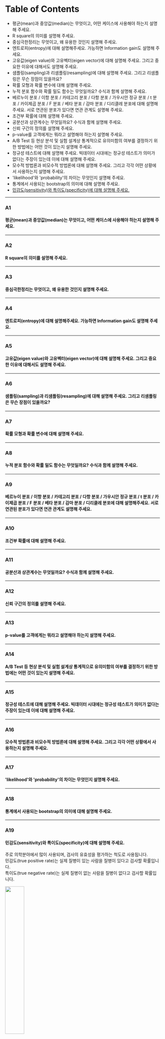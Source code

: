 # Table of Contents
* 평균(mean)과 중앙값(median)는 무엇이고, 어떤 케이스에 사용해야 하는지 설명해 주세요.
* R square의 의미를 설명해 주세요.
* 중심극한정리는 무엇이고, 왜 유용한 것인지 설명해 주세요.
* 엔트로피(entropy)에 대해 설명해주세요. 가능하면 Information gain도 설명해 주세요.
* 고유값(eigen value)와 고유벡터(eigen vector)에 대해 설명해 주세요. 그리고 중요한 이유에 대해서도 설명해 주세요.
* 샘플링(sampling)과 리샘플링(resampling)에 대해 설명해 주세요. 그리고 리샘플링은 무슨 장점이 있을까요?
* 확률 모형과 확률 변수에 대해 설명해 주세요.
* 누적 분포 함수와 확률 밀도 함수는 무엇일까요? 수식과 함께 설명해 주세요.
* 베르누이 분포 / 이항 분포 / 카테고리 분포 / 다항 분포 / 가우시안 정규 분포 / t 분포 / 카이제곱 분포 / F 분포 / 베타 분포 / 감마 분포 / 디리클레 분포에 대해 설명해주세요. 서로 연관된 분포가 있다면 연관 관계도 설명해 주세요.
* 조건부 확률에 대해 설명해 주세요.
* 공분산과 상관계수는 무엇일까요? 수식과 함께 설명해 주세요.
* 신뢰 구간의 정의를 설명해 주세요.
* p-value를 고객에게는 뭐라고 설명해야 하는지 설명해 주세요.
* A/B Test 등 현상 분석 및 실험 설계상 통계적으로 유의미함의 여부를 결정하기 위한 방법에는 어떤 것이 있는지 설명해 주세요.
* 정규성 테스트에 대해 설명해 주세요. 빅데이터 시대에는 정규성 테스트가 의미가 없다는 주장이 있는데 이에 대해 설명해 주세요.
* 모수적 방법론과 비모수적 방법론에 대해 설명해 주세요. 그리고 각각 어떤 상황에서 사용하는지 설명해 주세요.
* 'likelihood'와 'probability'의 차이는 무엇인지 설명해 주세요.
* 통계에서 사용되는 bootstrap의 의미에 대해 설명해 주세요.
* [민감도(sensitivity)와 특이도(specificity)에 대해 설명해 주세요.](A19)

---

### A1
#### 평균(mean)과 중앙값(median)는 무엇이고, 어떤 케이스에 사용해야 하는지 설명해 주세요.

---

### A2
#### R square의 의미를 설명해 주세요.

---

### A3
#### 중심극한정리는 무엇이고, 왜 유용한 것인지 설명해 주세요.

---

### A4
#### 엔트로피(entropy)에 대해 설명해주세요. 가능하면 Information gain도 설명해 주세요.

---

### A5
#### 고유값(eigen value)와 고유벡터(eigen vector)에 대해 설명해 주세요. 그리고 중요한 이유에 대해서도 설명해 주세요.

---

### A6
#### 샘플링(sampling)과 리샘플링(resampling)에 대해 설명해 주세요. 그리고 리샘플링은 무슨 장점이 있을까요?

---

### A7
#### 확률 모형과 확률 변수에 대해 설명해 주세요.

---

### A8
#### 누적 분포 함수와 확률 밀도 함수는 무엇일까요? 수식과 함께 설명해 주세요.

---

### A9
#### 베르누이 분포 / 이항 분포 / 카테고리 분포 / 다항 분포 / 가우시안 정규 분포 / t 분포 / 카이제곱 분포 / F 분포 / 베타 분포 / 감마 분포 / 디리클레 분포에 대해 설명해주세요. 서로 연관된 분포가 있다면 연관 관계도 설명해 주세요.

---

### A10
#### 조건부 확률에 대해 설명해 주세요.

---

### A11
#### 공분산과 상관계수는 무엇일까요? 수식과 함께 설명해 주세요.

---

### A12
#### 신뢰 구간의 정의를 설명해 주세요.

---

### A13
#### p-value를 고객에게는 뭐라고 설명해야 하는지 설명해 주세요.

---

### A14
#### A/B Test 등 현상 분석 및 실험 설계상 통계적으로 유의미함의 여부를 결정하기 위한 방법에는 어떤 것이 있는지 설명해 주세요.

---

### A15
#### 정규성 테스트에 대해 설명해 주세요. 빅데이터 시대에는 정규성 테스트가 의미가 없다는 주장이 있는데 이에 대해 설명해 주세요.

---

### A16
#### 모수적 방법론과 비모수적 방법론에 대해 설명해 주세요. 그리고 각각 어떤 상황에서 사용하는지 설명해 주세요.

---

### A17
#### 'likelihood'와 'probability'의 차이는 무엇인지 설명해 주세요.

---

### A18
#### 통계에서 사용되는 bootstrap의 의미에 대해 설명해 주세요.

---

### A19
#### 민감도(sensitivity)와 특이도(specificity)에 대해 설명해 주세요.

주로 의학분야에서 많이 사용되며, 검사의 유효성을 평가하는 척도로 사용됩니다.   
민감도(true positive rate)는 실제 질병이 있는 사람을 질병이 있다고 검사할 확률입니다.   
특이도(true negative rate)는 실제 질병이 없는 사람을 질병이 없다고 검사할 확률입니다.   

<img src="https://user-images.githubusercontent.com/66052001/152997056-468c882e-d7d3-4c05-a07d-77a1cb530ef6.png" width="35%" height="35%"></img>

민감도는 false negative의 최소화, 특이도는 false positive의 최소화를 목표로 합니다.   
민감도가 높은 검사는 양성 결과를 놓치는 경우가 드물고, 특이도가 높은 검사는 검사가 필요하지 않은 대상을 배정하는 경우가 드뭅니다.   
민감도와 특이도는 보통 trade-off 관계입니다.
> 예시)   
<img src="https://user-images.githubusercontent.com/66052001/153000429-48198ce0-a2c5-4431-83b7-65e1a4202305.png" width="50%" height="50%"></img>
```
환자 200명 중 양성판정을 198명이 받았으므로 민감도는 다음과 같습니다.
sensitivity = 198/200 = 99%
암환자가 아닌 사람을 음성으로 진단할 확률인 특이도는 다음과 같습니다.
specificity = 97/100 = 97%
```
